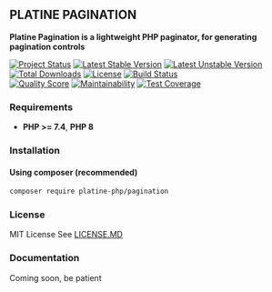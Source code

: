 ## PLATINE PAGINATION
**Platine Pagination is a lightweight PHP paginator, for generating pagination controls**

[![Project Status](http://opensource.box.com/badges/active.svg)](http://opensource.box.com/badges)
[![Latest Stable Version](https://poser.pugx.org/platine-php/pagination/v)](https://packagist.org/packages/platine-php/pagination)
[![Latest Unstable Version](https://poser.pugx.org/platine-php/pagination/v/unstable)](https://packagist.org/packages/platine-php/pagination)
[![Total Downloads](https://poser.pugx.org/platine-php/pagination/downloads)](https://packagist.org/packages/platine-php/pagination)
[![License](https://poser.pugx.org/platine-php/pagination/license)](https://packagist.org/packages/platine-php/pagination)
[![Build Status](https://img.shields.io/travis/platine-php/pagination/develop.svg?style=flat-square)](https://travis-ci.com/platine-php/pagination)  
[![Quality Score](https://img.shields.io/scrutinizer/g/platine-php/pagination.svg?style=flat-square)](https://scrutinizer-ci.com/g/platine-php/pagination)
[![Maintainability](https://api.codeclimate.com/v1/badges/fce7af62ce839db79c6d/maintainability)](https://codeclimate.com/github/platine-php/pagination/maintainability)
[![Test Coverage](https://api.codeclimate.com/v1/badges/fce7af62ce839db79c6d/test_coverage)](https://codeclimate.com/github/platine-php/pagination/test_coverage)

### Requirements 
- **PHP >= 7.4**, **PHP 8** 

### Installation
#### Using composer (recommended)
```bash
composer require platine-php/pagination
```

### License
MIT License See [LICENSE.MD](LICENSE.MD)

### Documentation 
Coming soon, be patient